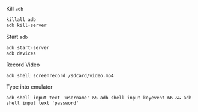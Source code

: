 Kill `adb`
```java
killall adb
adb kill-server
```
Start `adb`
```java
adb start-server
adb devices
```
Record Video
```
adb shell screenrecord /sdcard/video.mp4
```
Type into emulator
```
adb shell input text 'username' && adb shell input keyevent 66 && adb shell input text 'password'
```
